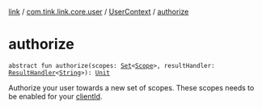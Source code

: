 [link](../../index.md) / [com.tink.link.core.user](../index.md) / [UserContext](index.md) / [authorize](./authorize.md)

# authorize

`abstract fun authorize(scopes: `[`Set`](https://kotlinlang.org/api/latest/jvm/stdlib/kotlin.collections/-set/index.html)`<`[`Scope`](../../com.tink.service.authorization/-scope/index.md)`>, resultHandler: `[`ResultHandler`](../../com.tink.service.handler/-result-handler/index.md)`<`[`String`](https://kotlinlang.org/api/latest/jvm/stdlib/kotlin/-string/index.html)`>): `[`Unit`](https://kotlinlang.org/api/latest/jvm/stdlib/kotlin/-unit/index.html)

Authorize your user towards a new set of scopes.
These scopes needs to be enabled for your [clientId](../../com.tink.service.network/-tink-configuration/o-auth-client-id.md).

